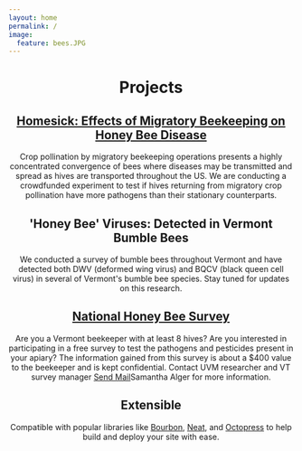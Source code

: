 ```yaml
---
layout: home
permalink: /
image:
  feature: bees.JPG
---
```

<header>
    <h1>Projects</h1> 

<div class="tiles">

<div class="tile">
  <h2 class="post-title"><a href="http://experiment.com/beekeeping">Homesick: Effects of Migratory Beekeeping on Honey Bee Disease</a></h2>
  <p class="post-excerpt">Crop pollination by migratory beekeeping operations presents a highly concentrated convergence of bees where diseases may be transmitted and spread as hives are transported throughout the US. We are conducting a crowdfunded experiment to test if hives returning from migratory crop pollination have more pathogens than their stationary counterparts. </p>
</div><!-- /.tile -->

<div class="tile">
  <h2 class="post-title">'Honey Bee' Viruses: Detected in Vermont Bumble Bees</h2>
  <p class="post-excerpt">We conducted a survey of bumble bees throughout Vermont and have detected both DWV (deformed wing virus) and BQCV (black queen cell virus) in several of Vermont's bumble bee species. Stay tuned for updates on this research.</p>
</div><!-- /.tile -->

<div class="tile">
<h2 class="post-title"><a href="https://beeinformed.org/aphis/">National Honey Bee Survey</a></h2>
  <p class="post-excerpt">Are you a Vermont beekeeper with at least 8 hives? Are you interested in participating in a free survey to test the pathogens and pesticides present in your apiary? The information gained from this survey is about a $400 value to the beekeeper and is kept confidential. Contact UVM researcher and VT survey manager <a href="mailto:salger@uvm.edu?Subject=NHBS" target="_top">Send Mail</a>Samantha Alger for more information. </p>
</div><!-- /.tile -->

<div class="tile">
  <h2 class="post-title">Extensible</h2>
  <p class="post-excerpt">Compatible with popular libraries like <a href="http://bourbon.io">Bourbon</a>, <a href="http://neat.bourbon.io/">Neat</a>, and <a href="http://github.com/octopress/octopress">Octopress</a> to help build and deploy your site with ease.</p>
</div><!-- /.tile -->

</div><!-- /.tiles -->

